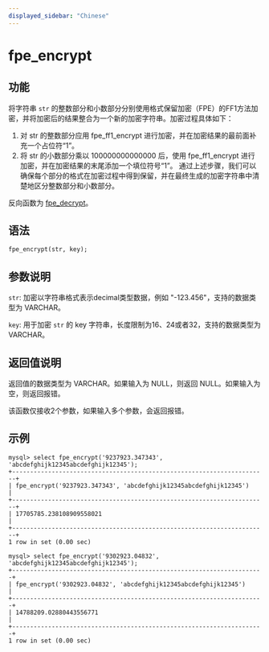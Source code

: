 ```yaml
---
displayed_sidebar: "Chinese"
---
```


# fpe_encrypt

## 功能

将字符串 `str` 的整数部分和小数部分分别使用格式保留加密（FPE）的FF1方法加密，并将加密后的结果整合为一个新的加密字符串。加密过程具体如下：
1. 对 str 的整数部分应用 fpe_ff1_encrypt 进行加密，并在加密结果的最前面补充一个占位符“1”。
2. 将 str 的小数部分乘以 100000000000000 后，使用 fpe_ff1_encrypt 进行加密，并在加密结果的末尾添加一个填位符号“1”。
通过上述步骤，我们可以确保每个部分的格式在加密过程中得到保留，并在最终生成的加密字符串中清楚地区分整数部分和小数部分。

反向函数为 [fpe_decrypt](fpe_decrypt.md)。

## 语法

```Haskell
fpe_encrypt(str, key);
```

## 参数说明

`str`: 加密以字符串格式表示decimal类型数据，例如 "-123.456"，支持的数据类型为 VARCHAR。

`key`: 用于加密 `str` 的 key 字符串，长度限制为16、24或者32，支持的数据类型为 VARCHAR。



## 返回值说明

返回值的数据类型为 VARCHAR。如果输入为 NULL，则返回 NULL。如果输入为空，则返回报错。

该函数仅接收2个参数，如果输入多个参数，会返回报错。


## 示例

```Plain Text
mysql> select fpe_encrypt('9237923.347343', 'abcdefghijk12345abcdefghijk12345');
+-----------------------------------------------------------------------+
| fpe_encrypt('9237923.347343', 'abcdefghijk12345abcdefghijk12345')     |
+-----------------------------------------------------------------------+
| 17705785.238108909558021                                              |
+-----------------------------------------------------------------------+
1 row in set (0.00 sec)

mysql> select fpe_encrypt('9302923.04832', 'abcdefghijk12345abcdefghijk12345');
+----------------------------------------------------------------------+
| fpe_encrypt('9302923.04832', 'abcdefghijk12345abcdefghijk12345')     |
+----------------------------------------------------------------------+
| 14788209.02880443556771                                              |
+----------------------------------------------------------------------+
1 row in set (0.00 sec)
```